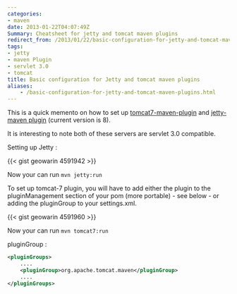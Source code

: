 ```yaml
---
categories:
- maven
date: 2013-01-22T04:07:49Z
Summary: Cheatsheet for jetty and tomcat maven plugins
redirect_from: /2013/01/22/basic-configuration-for-jetty-and-tomcat-maven-plugins/
tags:
- jetty
- maven Plugin
- servlet 3.0
- tomcat
title: Basic configuration for Jetty and tomcat maven plugins
aliases:
    - /basic-configuration-for-jetty-and-tomcat-maven-plugins.html
---
```


This is a quick memento on how to set up [tomcat7-maven-plugin](http://tomcat.apache.org/maven-plugin-2.0/) and [jetty-maven plugin](http://wiki.eclipse.org/Jetty/Feature/Jetty_Maven_Plugin) (current version is 8).

It is interesting to note both of these servers are servlet 3.0 compatible.

Setting up Jetty :

{{< gist geowarin 4591942 >}}

Now your can run `mvn jetty:run`

To set up tomcat-7 plugin, you will have to add either the plugin to the pluginManagement section of your pom (more portable) - see below - or adding the pluginGroup to your settings.xml.

{{< gist geowarin 4591960 >}}

Now your can run `mvn tomcat7:run`

pluginGroup :

```xml
<pluginGroups>
    ....
    <pluginGroup>org.apache.tomcat.maven</pluginGroup>
    ....
</pluginGroups>
```
